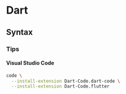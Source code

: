 # Dart

## Syntax

### Tips

#### Visual Studio Code

```sh
code \
  --install-extension Dart-Code.dart-code \
  --install-extension Dart-Code.flutter
```